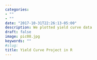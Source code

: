 ```yaml
---
categories:
- ""
- ""
date: "2017-10-31T22:26:13-05:00"
description: We plotted yield curve data
draft: false
image: pic08.jpg
keywords: ""
#slug:
title: Yield Curve Project in R
---
```

